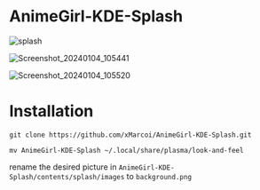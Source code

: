 # AnimeGirl-KDE-Splash
![splash](https://github.com/xMarcoi/AnimeGirl-KDE-Splash/assets/122765851/d19fa33e-cc51-49b5-b8b8-43fc45e9b18f)

![Screenshot_20240104_105441](https://github.com/xMarcoi/AnimeGirl-KDE-Splash/assets/122765851/6fea6b07-1055-4ad7-9023-f8e65c9fdf48)

![Screenshot_20240104_105520](https://github.com/xMarcoi/AnimeGirl-KDE-Splash/assets/122765851/cd455b83-dbb0-40a6-89db-80c05935092e)


# Installation

```git clone https://github.com/xMarcoi/AnimeGirl-KDE-Splash.git```

```mv AnimeGirl-KDE-Splash ~/.local/share/plasma/look-and-feel```

rename the desired picture in ```AnimeGirl-KDE-Splash/contents/splash/images``` to ```background.png```
